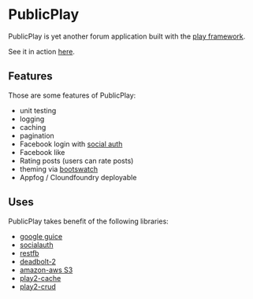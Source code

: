 PublicPlay
==========

PublicPlay is yet another forum application built with the [play framework](http://github.com/playframework/play).

See it in action [here](http://publicplay.herokuapp.com/).

Features
--------

Those are some features of PublicPlay:

 * unit testing
 * logging 
 * caching 
 * pagination
 * Facebook login with [social auth](http://code.google.com/p/socialauth)
 * Facebook like
 * Rating posts (users can rate posts)
 * theming via [bootswatch](http://bootswatch.com/)
 * Appfog / Cloundfoundry deployable
 
Uses
----

PublicPlay takes benefit of the following libraries:

 * [google guice](http://code.google.com/p/google-guice/)
 * [socialauth](http://code.google.com/p/socialauth/)
 * [restfb](http://restfb.com/)
 * [deadbolt-2](https://github.com/schaloner/deadbolt-2)
 * [amazon-aws S3](http://aws.amazon.com/sdkforjava/)
 * [play2-cache](https://github.com/hakandilek/play2-cache)
 * [play2-crud](https://github.com/hakandilek/play2-crud)

 